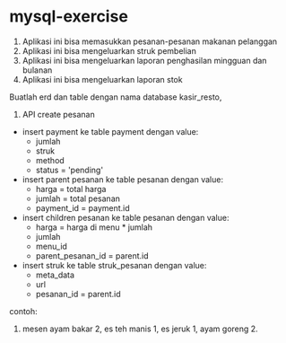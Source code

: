 # mysql-exercise
1. Aplikasi ini bisa memasukkan pesanan-pesanan makanan pelanggan
2. Aplikasi ini bisa mengeluarkan struk pembelian
3. Aplikasi ini bisa mengeluarkan laporan penghasilan mingguan dan bulanan
4. Aplikasi ini bisa mengeluarkan laporan stok

Buatlah erd dan table dengan nama database kasir_resto, 
1. API create pesanan
  - insert payment ke table payment dengan value:
    - jumlah
    - struk
    - method
    - status = 'pending'
  - insert parent pesanan ke table pesanan dengan value:
    - harga = total harga
    - jumlah = total pesanan
    - payment_id = payment.id
  - insert children pesanan ke table pesanan dengan value:
    - harga = harga di menu * jumlah
    - jumlah
    - menu_id
    - parent_pesanan_id = parent.id
  - insert struk ke table struk_pesanan dengan value:
    - meta_data
    - url
    - pesanan_id = parent.id

contoh:
1. mesen ayam bakar 2, es teh manis 1, es jeruk 1, ayam goreng 2.
